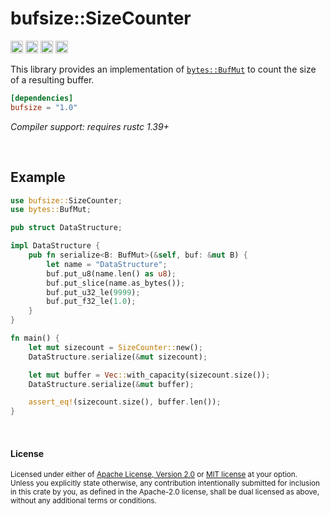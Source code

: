 bufsize::SizeCounter
====================

[<img alt="github" src="https://img.shields.io/badge/github-dtolnay/bufsize-8da0cb?style=for-the-badge&labelColor=555555&logo=github" height="20">](https://github.com/dtolnay/bufsize)
[<img alt="crates.io" src="https://img.shields.io/crates/v/bufsize.svg?style=for-the-badge&color=fc8d62&logo=rust" height="20">](https://crates.io/crates/bufsize)
[<img alt="docs.rs" src="https://img.shields.io/badge/docs.rs-bufsize-66c2a5?style=for-the-badge&labelColor=555555&logo=docs.rs" height="20">](https://docs.rs/bufsize)
[<img alt="build status" src="https://img.shields.io/github/actions/workflow/status/dtolnay/bufsize/ci.yml?branch=master&style=for-the-badge" height="20">](https://github.com/dtolnay/bufsize/actions?query=branch%3Amaster)

This library provides an implementation of [`bytes::BufMut`] to count the size
of a resulting buffer.

[`bytes::BufMut`]: https://docs.rs/bytes/0.4/bytes/trait.BufMut.html

```toml
[dependencies]
bufsize = "1.0"
```

*Compiler support: requires rustc 1.39+*

<br>

## Example

```rust
use bufsize::SizeCounter;
use bytes::BufMut;

pub struct DataStructure;

impl DataStructure {
    pub fn serialize<B: BufMut>(&self, buf: &mut B) {
        let name = "DataStructure";
        buf.put_u8(name.len() as u8);
        buf.put_slice(name.as_bytes());
        buf.put_u32_le(9999);
        buf.put_f32_le(1.0);
    }
}

fn main() {
    let mut sizecount = SizeCounter::new();
    DataStructure.serialize(&mut sizecount);

    let mut buffer = Vec::with_capacity(sizecount.size());
    DataStructure.serialize(&mut buffer);

    assert_eq!(sizecount.size(), buffer.len());
}
```

<br>

#### License

<sup>
Licensed under either of <a href="LICENSE-APACHE">Apache License, Version
2.0</a> or <a href="LICENSE-MIT">MIT license</a> at your option.
</sup>

<br>

<sub>
Unless you explicitly state otherwise, any contribution intentionally submitted
for inclusion in this crate by you, as defined in the Apache-2.0 license, shall
be dual licensed as above, without any additional terms or conditions.
</sub>
